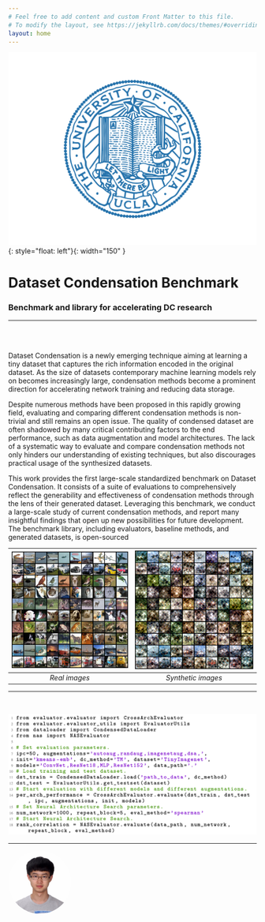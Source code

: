 ```yaml
---
# Feel free to add content and custom Front Matter to this file.
# To modify the layout, see https://jekyllrb.com/docs/themes/#overriding-theme-defaults
layout: home
---
```


![image](/assets/ucla_logo.jpeg){: style="float: left"}{: width="150" } 
# Dataset Condensation Benchmark
### Benchmark and library for accelerating DC research  


***

 
<br> 
<br>   





Dataset Condensation is a newly emerging technique aiming at learning a tiny dataset that captures the rich information encoded in the original dataset. As the size of datasets contemporary machine learning models rely on becomes increasingly large, condensation methods become a prominent direction for accelerating network training and reducing data storage. 

Despite numerous methods have been proposed in this rapidly growing field, evaluating and comparing different condensation methods is non-trivial and still remains an open issue. 
The quality of condensed dataset are often shadowed by many critical contributing factors to the end performance, such as data augmentation and model architectures. The lack of a systematic way to evaluate and compare condensation methods not only hinders our understanding of existing techniques, but also discourages practical usage of the synthesized datasets. 

This work provides the first large-scale standardized benchmark on Dataset Condensation. It consists of a suite of evaluations to comprehensively reflect the generability and effectiveness of condensation methods through the lens of their generated dataset. Leveraging this benchmark, we conduct a large-scale study of current condensation methods, and report many insightful findings that open up new possibilities for future development. The benchmark library, including evaluators, baseline methods, and generated datasets, is open-sourced 

|![](/assets/random.png) | ![](/assets/synthetic.png)|
|:--:|:--:|
|*Real images* | *Synthetic images* |


***
<br>   


![image](/assets/code.png)

***
<style>
    .profile {
        width: 128px;
        height: 128px;
        object-fit: cover;
        border-radius: 50%;
    }
</style>

<img src="/assets/ruochen.jpeg" class="profile" alt="" />
